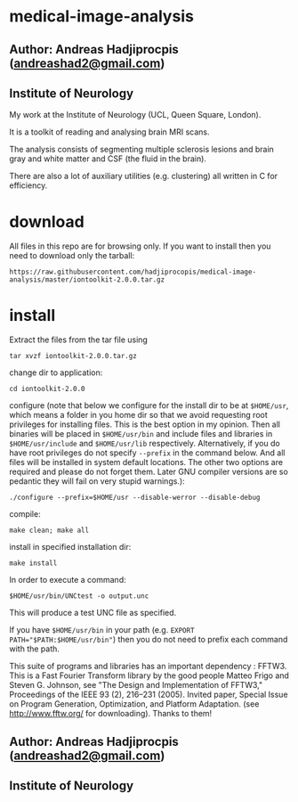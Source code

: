 # medical-image-analysis

## Author: Andreas Hadjiprocpis (andreashad2@gmail.com)
## Institute of Neurology

My work at the Institute of Neurology (UCL, Queen Square, London).

It is a toolkit of reading and analysing brain MRI scans.

The analysis consists of segmenting multiple sclerosis lesions
and brain gray and white matter and CSF (the fluid in the brain).

There are also a lot of auxiliary utilities (e.g. clustering)
all written in C for efficiency.

# download
All files in this repo are for browsing only. If you want to install
then you need to download only the tarball:

``https://raw.githubusercontent.com/hadjiprocopis/medical-image-analysis/master/iontoolkit-2.0.0.tar.gz``

# install
Extract the files from the tar file using

```tar xvzf iontoolkit-2.0.0.tar.gz```

change dir to application:

```cd iontoolkit-2.0.0```

configure (note that below we configure for the install dir to be at
```$HOME/usr```, which means a folder in you home dir so that we avoid
requesting root privileges for installing files. This is the best
option in my opinion. Then all binaries will be placed in ```$HOME/usr/bin```
and include files and libraries in ```$HOME/usr/include``` and ```$HOME/usr/lib```
respectively. Alternatively, if you do have root privileges do not
specify ```--prefix``` in the command below. And all files will be installed
in system default locations. The other two options are required and please
do not forget them. Later GNU compiler versions are so pedantic they will
fail on very stupid warnings.):

```./configure --prefix=$HOME/usr --disable-werror --disable-debug```

compile:

```make clean; make all```

install in specified installation dir:

```make install```

In order to execute a command:

```$HOME/usr/bin/UNCtest -o output.unc```

This will produce a test UNC file as specified.

If you have ```$HOME/usr/bin``` in your path
(e.g. ```EXPORT PATH="$PATH:$HOME/usr/bin"```)
then you do not need to prefix each command with the
path.

This suite of programs and libraries has an important
dependency : FFTW3. This is a Fast Fourier Transform library by the good people
Matteo Frigo and Steven G. Johnson, see "The Design and Implementation of FFTW3," Proceedings of the IEEE 93 (2), 216–231 (2005). Invited paper, Special Issue on Program Generation, Optimization, and Platform Adaptation.
(see http://www.fftw.org/ for downloading). Thanks to them!

## Author: Andreas Hadjiprocpis (andreashad2@gmail.com)
## Institute of Neurology

